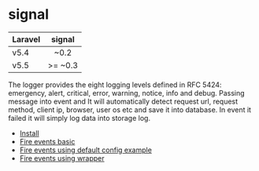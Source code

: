 # signal

| Laravel   | signal |
| ----------|:----------:|
| v5.4      | ~0.2       |
| v5.5      | >= ~0.3       |

The logger provides the eight logging levels defined in RFC 5424: emergency, alert, critical, error, warning, notice, info and debug. Passing message into event and It will automatically detect request url, request method, client ip, browser, user os etc and save it into database. In event it failed it will simply log data into storage log. 

- [Install](https://github.com/consigliere/Signal/wiki/Install)
- [Fire events basic](https://github.com/consigliere/Signal/wiki/Fire-events-basic)
- [Fire events using default config example](https://github.com/consigliere/Signal/wiki/Fire-events-using-default-config-example)
- [Fire events using wrapper](https://github.com/consigliere/Signal/wiki/Fire-events-using-wrapper)
